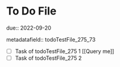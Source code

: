 # To Do File

due:: 2022-09-20

metadatafield:: todoTestFile_275\_73

- [ ] Task of todoTestFile_275 1 [[Query me]]
- [ ] Task of todoTestFile_275 2
